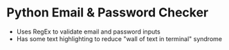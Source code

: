 # Python Email & Password Checker
* Uses RegEx to validate email and password inputs
* Has some text highlighting to reduce "wall of text in terminal" syndrome
